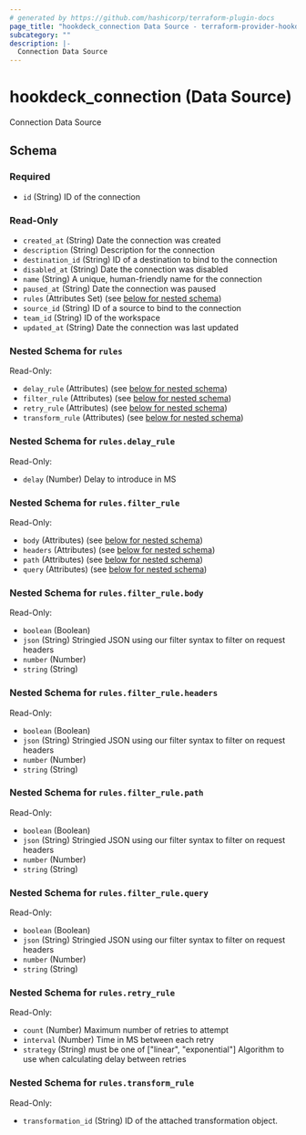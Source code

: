 ```yaml
---
# generated by https://github.com/hashicorp/terraform-plugin-docs
page_title: "hookdeck_connection Data Source - terraform-provider-hookdeck"
subcategory: ""
description: |-
  Connection Data Source
---
```


# hookdeck_connection (Data Source)

Connection Data Source



<!-- schema generated by tfplugindocs -->
## Schema

### Required

- `id` (String) ID of the connection

### Read-Only

- `created_at` (String) Date the connection was created
- `description` (String) Description for the connection
- `destination_id` (String) ID of a destination to bind to the connection
- `disabled_at` (String) Date the connection was disabled
- `name` (String) A unique, human-friendly name for the connection
- `paused_at` (String) Date the connection was paused
- `rules` (Attributes Set) (see [below for nested schema](#nestedatt--rules))
- `source_id` (String) ID of a source to bind to the connection
- `team_id` (String) ID of the workspace
- `updated_at` (String) Date the connection was last updated

<a id="nestedatt--rules"></a>
### Nested Schema for `rules`

Read-Only:

- `delay_rule` (Attributes) (see [below for nested schema](#nestedatt--rules--delay_rule))
- `filter_rule` (Attributes) (see [below for nested schema](#nestedatt--rules--filter_rule))
- `retry_rule` (Attributes) (see [below for nested schema](#nestedatt--rules--retry_rule))
- `transform_rule` (Attributes) (see [below for nested schema](#nestedatt--rules--transform_rule))

<a id="nestedatt--rules--delay_rule"></a>
### Nested Schema for `rules.delay_rule`

Read-Only:

- `delay` (Number) Delay to introduce in MS


<a id="nestedatt--rules--filter_rule"></a>
### Nested Schema for `rules.filter_rule`

Read-Only:

- `body` (Attributes) (see [below for nested schema](#nestedatt--rules--filter_rule--body))
- `headers` (Attributes) (see [below for nested schema](#nestedatt--rules--filter_rule--headers))
- `path` (Attributes) (see [below for nested schema](#nestedatt--rules--filter_rule--path))
- `query` (Attributes) (see [below for nested schema](#nestedatt--rules--filter_rule--query))

<a id="nestedatt--rules--filter_rule--body"></a>
### Nested Schema for `rules.filter_rule.body`

Read-Only:

- `boolean` (Boolean)
- `json` (String) Stringied JSON using our filter syntax to filter on request headers
- `number` (Number)
- `string` (String)


<a id="nestedatt--rules--filter_rule--headers"></a>
### Nested Schema for `rules.filter_rule.headers`

Read-Only:

- `boolean` (Boolean)
- `json` (String) Stringied JSON using our filter syntax to filter on request headers
- `number` (Number)
- `string` (String)


<a id="nestedatt--rules--filter_rule--path"></a>
### Nested Schema for `rules.filter_rule.path`

Read-Only:

- `boolean` (Boolean)
- `json` (String) Stringied JSON using our filter syntax to filter on request headers
- `number` (Number)
- `string` (String)


<a id="nestedatt--rules--filter_rule--query"></a>
### Nested Schema for `rules.filter_rule.query`

Read-Only:

- `boolean` (Boolean)
- `json` (String) Stringied JSON using our filter syntax to filter on request headers
- `number` (Number)
- `string` (String)



<a id="nestedatt--rules--retry_rule"></a>
### Nested Schema for `rules.retry_rule`

Read-Only:

- `count` (Number) Maximum number of retries to attempt
- `interval` (Number) Time in MS between each retry
- `strategy` (String) must be one of ["linear", "exponential"]
Algorithm to use when calculating delay between retries


<a id="nestedatt--rules--transform_rule"></a>
### Nested Schema for `rules.transform_rule`

Read-Only:

- `transformation_id` (String) ID of the attached transformation object.
